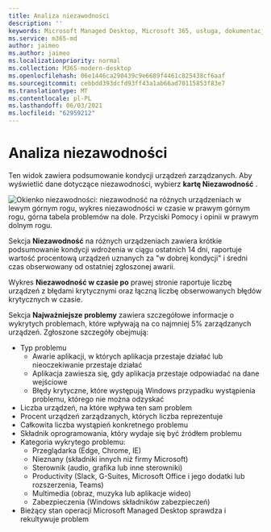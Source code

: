 ```yaml
---
title: Analiza niezawodności
description: ''
keywords: Microsoft Managed Desktop, Microsoft 365, usługa, dokumentacja
ms.service: m365-md
author: jaimeo
ms.author: jaimeo
ms.localizationpriority: normal
ms.collection: M365-modern-desktop
ms.openlocfilehash: 06e1446ca290439c9e6689f4461c825438cf6aaf
ms.sourcegitcommit: cebbdd393dcfd93ff43a1ab66ad70115853f83e7
ms.translationtype: MT
ms.contentlocale: pl-PL
ms.lasthandoff: 06/03/2021
ms.locfileid: "62959212"
---
```

# <a name="reliability-insights"></a>Analiza niezawodności

Ten widok zawiera podsumowanie kondycji urządzeń zarządzanych. Aby wyświetlić dane dotyczące niezawodności, wybierz **kartę Niezawodność** .


![Okienko niezawodności: niezawodność na różnych urządzeniach w lewym górnym rogu, wykres niezawodności w czasie w prawym górnym rogu, górna tabela problemów na dole. Przyciski Pomocy i opinii w prawym dolnym rogu.](../../media/insights_reliability.png)

Sekcja **Niezawodność** na różnych urządzeniach zawiera krótkie podsumowanie kondycji wdrożenia w ciągu ostatnich 14 dni, raportuje wartość procentową urządzeń uznanych za "w dobrej kondycji" i średni czas obserwowany od ostatniej zgłoszonej awarii. 

 
Wykres **Niezawodność w czasie po** prawej stronie raportuje liczbę urządzeń z błędami krytycznymi oraz łączną liczbę obserwowanych błędów krytycznych w czasie.

Sekcja **Najważniejsze problemy** zawiera szczegółowe informacje o wykrytych problemach, które wpływają na co najmniej 5% zarządzanych urządzeń. Zgłoszone szczegóły obejmują:

- Typ problemu
    - Awarie aplikacji, w których aplikacja przestaje działać lub nieoczekiwanie przestaje działać
    - Aplikacja zawiesza się, gdy aplikacja przestaje odpowiadać na dane wejściowe
    - Błędy krytyczne, które występują Windows przypadku wystąpienia problemu, którego nie można odzyskać
- Liczba urządzeń, na które wpływa ten sam problem
- Procent urządzeń zarządzanych, których liczba reprezentuje
- Całkowita liczba wystąpień konkretnego problemu
- Składnik oprogramowania, który wydaje się być źródłem problemu
- Kategoria wykrytego problemu:
    - Przeglądarka (Edge, Chrome, IE)
    - Nieznany (składniki innych niż firmy Microsoft)
    - Sterownik (audio, grafika lub inne sterowniki)
    - Productivity (Slack, G-Suites, Microsoft Office i jego dodatki lub rozszerzenia, Teams)
    - Multimedia (obraz, muzyka lub aplikacje wideo)
    - Zabezpieczenia (Windows składników zabezpieczeń)
- Bieżący stan operacji Microsoft Managed Desktop sprawdza i rekultywuje problem

